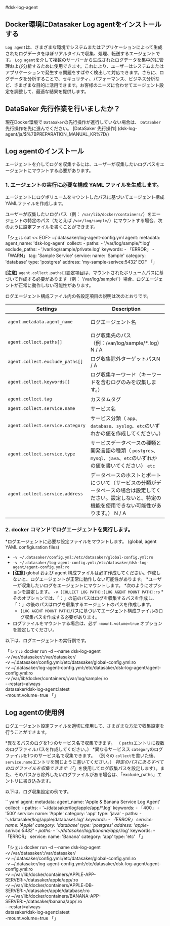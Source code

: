 #dsk-log-agent

## Docker環境にDatasaker Log agentをインストールする

`Log agent`は、さまざまな環境でシステムまたはアプリケーションによって生成されたログデータをほぼリアルタイムで収集、処理、転送するエージェントです。 `Log agent`を介して複数のサーバーから生成されたログデータを集中的に管理および分析するために使用できます。これにより、ユーザーはシステムまたはアプリケーションで発生する問題をすばやく検出して対応できます。さらに、ログデータを分析することで、セキュリティ、パフォーマンス、ビジネス分析など、さまざまな目的に活用できます。お客様のニーズに合わせてエージェント設定を調整して、最適な結果を提供します。

## DataSaker 先行作業を行いましたか？

現在Docker環境で `DataSaker`の先行操作が進行していない場合は、 `DataSaker`先行操作を先に進んでください。 [DataSaker 先行操作] (dsk-log-agent/ja/$%7BPREPARATION\_MANUAL\_KR%7D/)

## Log agentのインストール

エージェントを介してログを収集するには、ユーザーが収集したいログパスをエージェントにマウントする必要があります。

### 1. エージェントの実行に必要な構成 YAML ファイルを生成します。

エージェントにログボリュームをマウントしたパスに基づいてエージェント構成YAMLファイルを作成します。

ユーザーが収集したいログパス（例： `/var/lib/docker/containers/`）をエージェントの特定のパス（たとえば `/var/log/sample/`）にマウントする場合、次のように設定ファイルを書くことができます。

「シェル
cat << EOF> ~/.datasaker/log-agent-config.yml
agent:
  metadata:
    agent_name: 'dsk-log-agent'
  collect:
    - paths:
        - '/var/log/sample/*.log'
      exclude_paths:
        - '/var/log/sample/private.log'
      keywords:
        - 「ERROR」
        - 「WARN」
      tag: 'Sample Service'
      service:
        name: 'Sample'
        category: 'database'
        type: 'postgres'
        address: 'my-sample-serivce:5432'
EOF
「」

**\[注意]** `agent.collect.paths[]`設定項目は、マウントされたボリュームパスに基づいて作成する必要があります（例： '/var/log/sample/'）場合、ログエージェントが正常に動作しない可能性があります。

ログエージェント構成ファイル内の各設定項目の説明は次のとおりです。

| **Settings** | **Description** | **Default** | **Necessary** |
| -------------------------------- | --------------------------------------------------------------------------------------- | :-------------: | :-----------: |
| `agent.metadata.agent_name` |ログエージェント名| `dsk-log-agent` | |
| `agent.collect.paths[]` |ログ収集先のパス（例：/var/log/sample/\*.log） N / A | **✓** |
| `agent.collect.exclude_paths[]` |ログ収集除外ターゲットパスN / A | |
| `agent.collect.keywords[]` |ログ収集キーワード（キーワードを含むログのみを収集します。）| N / A | |
| `agent.collect.tag` |カスタムタグ| N / A | |
| `agent.collect.service.name` |サービス名| `default` | |
| `agent.collect.service.category` |サービス分類（ `app`、`database`、`syslog`、`etc`のいずれかの値を作成してください。）| `etc` | |
| `agent.collect.service.type` |サービスデータベースの種類と開発言語の種類（ `postgres`、`mysql`、`java`、`etc`のいずれかの値を書いてください） `etc` | |
| `agent.collect.service.address` |データベースのホストとポートについて（サービスの分類がデータベースの場合は設定してください。設定しないと、特定の機能を使用できない可能性があります。） N / A | ⚠️|

### 2. docker コマンドでログエージェントを実行します。

*ログエージェントに必要な設定ファイルをマウントします。 (global, agent YAML configiuration files)
  * `-v ~/.datasaker/config.yml:/etc/datasaker/global-config.yml:ro`
  * `-v ~/.datasaker/log-agent-config.yml:/etc/datasaker/dsk-log-agent/agent-config.yml:ro`
  * **\[注意]** global および agent 構成ファイルは必ず作成してください。作成しないと、ログエージェントが正常に動作しない可能性があります。
*ユーザーが収集したいログをエージェントにマウントします。
  *次のようにオプションを設定します。 `-v [COLLECT LOG PATH]:[LOG AGENT MOUNT PATH]:ro`
    *そのオプションでは、「：」の前のパスはログを収集するパスを作成し、「：」の後のパスはログを収集するエージェントのパスを作成します。
    * `[LOG AGENT MOUNT PATH]`パスに基づいてエージェント構成ファイルのログ収集パスを作成する必要があります。
* ログファイルをマウントする場合は、必ず `-mount.volume=true` オプションを設定してください。

以下は、ログエージェントの実行例です。

「シェル
docker run -d --name dsk-log-agent\
  -v /var/datasaker/:/var/datasaker/\
  -v ~/.datasaker/config.yml:/etc/datasaker/global-config.yml:ro \
  -v ~/.datasaker/log-agent-config.yml:/etc/datasaker/dsk-log-agent/agent-config.yml:ro \
  -v /var/lib/docker/containers/:/var/log/sample/:ro\
  --restart=always\
  datasaker/dsk-log-agent:latest \
  -mount.volume=true
「」

## Log agentの使用例

ログエージェント設定ファイルを適切に使用して、さまざまな方法で収集設定を行うことができます。

*異なるパスのログを1つのサービス名で収集できます。 （ `paths`エントリに複数のログファイルパスを作成してください。）
*異なるサービスス `category`のログファイルを1つのサービス名で収集できます。 （別々の `collect`を書いた後、 `service.name`エントリを同じように書いてください。）
*特定のパスにあるすべてのログファイルを収集できます（「*」を使用してログ収集パスを設定します）。また、そのパスから除外したいログファイルがある場合は、「exclude_paths」エントリに書き込みます。

以下は、ログ収集設定の例です。

`` yaml
agent:
  metadata:
    agent_name: 'Apple & Banana Service Log Agent'
  collect:
    - paths:
        - '~/datasaker/log/apple/app/*.log'
      keywords:
        - 「400」
        - '500'
      service:
        name: 'Apple'
        category: 'app'
        type: 'java'
    - paths:
        - '~/datasaker/log/apple/database/*.log'
      keywords:
        - 「ERROR」
      service:
        name: 'Apple'
        category: 'database'
        type: 'postgres'
        address: 'apple-serivce:5432'
    - paths:
        - '~/datasaker/log/banana/app/*.log'
      keywords:
        - 「ERROR」
      service:
        name: 'Banana'
        category: 'app'
        type: 'etc'
「」

「シェル
docker run -d --name dsk-log-agent\
  -v /var/datasaker/:/var/datasaker/\
  -v ~/.datasaker/config.yml:/etc/datasaker/global-config.yml:ro \
  -v ~/.datasaker/log-agent-config.yml:/etc/datasaker/dsk-log-agent/agent-config.yml:ro \
  -v ~/var/lib/docker/containers/APPLE-APP-SERVER:~/datasaker/apple/app/:ro \
  -v ~/var/lib/docker/containers/APPLE-DB-SERVER:~/datasaker/apple/database/:ro \
  -v ~/var/lib/docker/containers/BANANA-APP-SERVER:~/datasaker/banana/app/:ro \
  --restart=always\
  datasaker/dsk-log-agent:latest \
  -mount.volume=true
「」